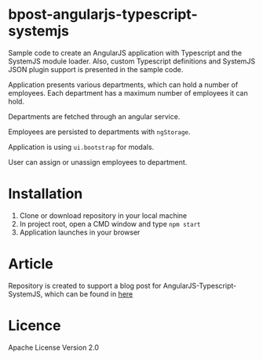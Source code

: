 # bpost-angularjs-typescript-systemjs
Sample code to create an AngularJS application with Typescript and the SystemJS module loader.
Also, custom Typescript definitions and SystemJS JSON plugin support is presented in the sample code.

Application presents various departments, which can hold a number of employees. Each department has a maximum number of employees it can hold.

Departments are fetched through an angular service.

Employees are persisted to departments with `ngStorage`.

Application is using `ui.bootstrap` for modals. 

User can assign or unassign employees to department.

# Installation
1. Clone or download repository in your local machine
2. In project root, open a CMD window and type `npm start`
3. Application launches in your browser

# Article
Repository is created to support a blog post for AngularJS-Typescript-SystemJS, which can be found in [here](https://georgedyrra.wordpress.com/2016/09/06/angularjs-with-typescript-and-systemjs/)

# Licence
Apache License Version 2.0
